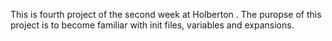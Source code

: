 This is fourth project of the second week at Holberton . The puropse of this project is to become familiar with init files, variables and expansions.
